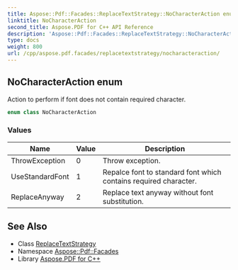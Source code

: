 ```yaml
---
title: Aspose::Pdf::Facades::ReplaceTextStrategy::NoCharacterAction enum
linktitle: NoCharacterAction
second_title: Aspose.PDF for C++ API Reference
description: 'Aspose::Pdf::Facades::ReplaceTextStrategy::NoCharacterAction enum. Action to perform if font does not contain required character in C++.'
type: docs
weight: 800
url: /cpp/aspose.pdf.facades/replacetextstrategy/nocharacteraction/
---
```

## NoCharacterAction enum


Action to perform if font does not contain required character.

```cpp
enum class NoCharacterAction
```

### Values

| Name | Value | Description |
| --- | --- | --- |
| ThrowException | 0 | Throw exception. |
| UseStandardFont | 1 | Repalce font to standard font which contains required character. |
| ReplaceAnyway | 2 | Replace text anyway without font substitution. |

## See Also

* Class [ReplaceTextStrategy](../)
* Namespace [Aspose::Pdf::Facades](../../)
* Library [Aspose.PDF for C++](../../../)
